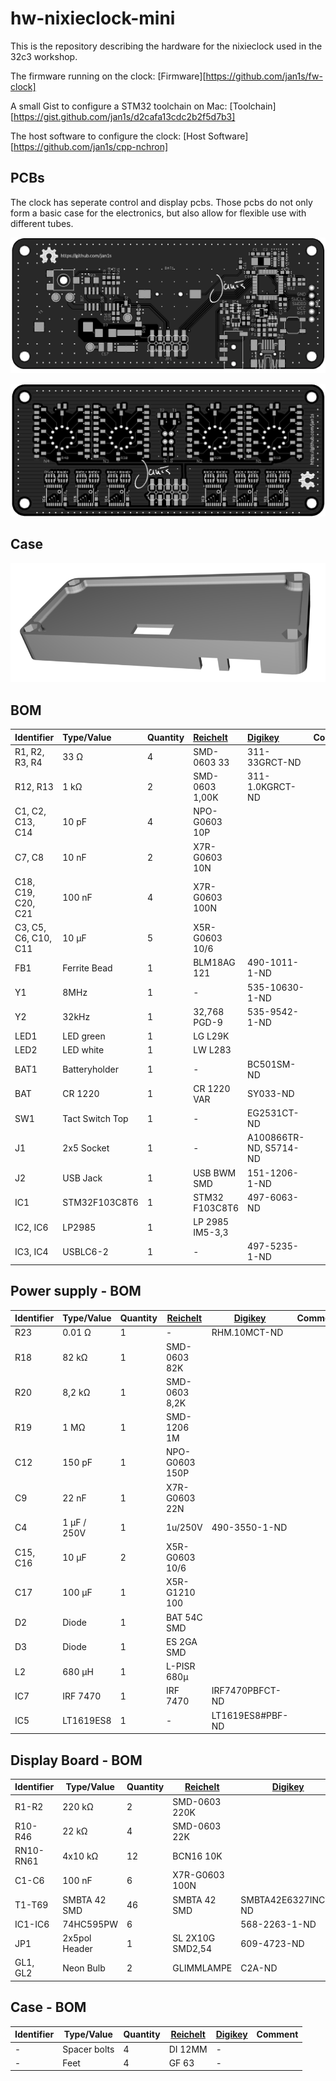 # hw-nixieclock-mini

This is the repository describing the hardware for the nixieclock used in the 32c3 workshop.

The firmware running on the clock: [Firmware][https://github.com/jan1s/fw-clock]

A small Gist to configure a STM32 toolchain on Mac: [Toolchain][https://gist.github.com/jan1s/d2cafa13cdc2b2f5d7b3]

The host software to configure the clock: [Host Software][https://github.com/jan1s/cpp-nchron]


## PCBs

The clock has seperate control and display pcbs. Those pcbs do not only form a basic case for the electronics, but also allow for flexible use with different tubes.

![Control PCB](docu/top_control_rev_a.png "Control PCB") 

![Display PCB for ZM1325](docu/top_display_zm1325_rev_a.png "Display PCB for ZM1325") 

## Case

![Case](docu/case_rev_a.png "Case") 


## BOM
| Identifier | Type/Value | Quantity | [Reichelt][reichelt] | [Digikey][digikey] | Comment |
| :---        | :---        | :---      | :---         | :---      | :---     |
| R1, R2, R3, R4 | 33 Ω | 4 | SMD-0603 33 | 311-33GRCT-ND |
| R12, R13 | 1 kΩ | 2 | SMD-0603 1,00K | 311-1.0KGRCT-ND |
| C1, C2, C13, C14 | 10 pF | 4 | NPO-G0603 10P |  |
| C7, C8 | 10 nF | 2 | X7R-G0603 10N |  |
| C18, C19, C20, C21 | 100 nF | 4 | X7R-G0603 100N |  |
| C3, C5, C6, C10, C11 | 10 µF | 5 | X5R-G0603 10/6 |  |
| FB1 | Ferrite Bead | 1 | BLM18AG 121 | 490-1011-1-ND |
| Y1 | 8MHz | 1 | - | 535-10630-1-ND |
| Y2 | 32kHz | 1 | 32,768 PGD-9 | 535-9542-1-ND |
| LED1 | LED green | 1 | LG L29K |  |
| LED2 | LED white | 1 | LW L283 | |
| BAT1 | Batteryholder | 1 | - | BC501SM-ND |
| BAT | CR 1220 | 1 | CR 1220 VAR | SY033-ND |
| SW1 | Tact Switch Top | 1 | - | EG2531CT-ND |
| J1 | 2x5 Socket | 1 | - | A100866TR-ND, S5714-ND |
| J2 | USB Jack | 1 | USB BWM SMD | 151-1206-1-ND |
| IC1 | STM32F103C8T6 | 1 | STM32 F103C8T6 | 497-6063-ND |
| IC2, IC6 | LP2985 | 1 | LP 2985 IM5-3,3 |  |
| IC3, IC4 | USBLC6-2 | 1 | - | 497-5235-1-ND |

## Power supply - BOM
| Identifier | Type/Value | Quantity | [Reichelt][reichelt] | [Digikey][digikey] | Comment |
| ---        | ---        | ---      | ---         | ---      | ---     |
| R23 | 0.01 Ω | 1 | - | RHM.10MCT-ND |
| R18 | 82 kΩ | 1 | SMD-0603 82K |  |
| R20 | 8,2 kΩ | 1 | SMD-0603 8,2K |  |
| R19 | 1 MΩ | 1 | SMD-1206 1M |  |
| C12 | 150 pF | 1 | NPO-G0603 150P |  |
| C9 | 22 nF | 1 | X7R-G0603 22N |  |
| C4 | 1 µF / 250V | 1 | 1u/250V | 490-3550-1-ND  | |
| C15, C16 | 10 µF | 2 | X5R-G0603 10/6 |  |
| C17 | 100 µF | 1 | X5R-G1210 100 |  |
| D2 | Diode | 1 | BAT 54C SMD |  |
| D3 | Diode | 1 | ES 2GA SMD |  |
| L2 | 680 µH | 1 | L-PISR 680µ |  |
| IC7 | IRF 7470 | 1 | IRF 7470 | IRF7470PBFCT-ND |
| IC5 | LT1619ES8 | 1 | - | LT1619ES8#PBF-ND |


## Display Board - BOM
| Identifier | Type/Value | Quantity | [Reichelt][reichelt] | [Digikey][digikey] | Comment |
| ---        | ---        | ---      | ---         | ---      | ---     |
| R1-R2 | 220 kΩ | 2 | SMD-0603 220K |  |
| R10-R46 | 22 kΩ | 4 | SMD-0603 22K |  |
| RN10-RN61| 4x10 kΩ | 12 | BCN16 10K |  |
| C1-C6 | 100 nF | 6 | X7R-G0603 100N |  |
| T1-T69 | SMBTA 42 SMD | 46 | SMBTA 42 SMD | SMBTA42E6327INCT-ND |
| IC1-IC6 | 74HC595PW | 6 |  | 568-2263-1-ND |
| JP1 | 2x5pol Header | 1 | SL 2X10G SMD2,54 | 609-4723-ND |
| GL1, GL2 | Neon Bulb | 2 | GLIMMLAMPE | C2A-ND |


## Case - BOM
| Identifier | Type/Value | Quantity | [Reichelt][reichelt] | [Digikey][digikey] | Comment |
| ---        | ---        | ---      | ---         | ---      | ---     |
| - | Spacer bolts | 4 | DI 12MM | - |
| - | Feet | 4 | GF 63 | - |


[reichelt]: http://www.reichelt.de
[digikey]: http://www.digikey.de
[mouser]: http://mouser.com
[aliexpress]: http://www.aliexpress.com
